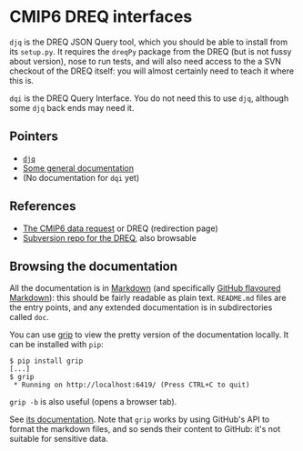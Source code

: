 # CMIP6 DREQ interfaces
`djq` is the DREQ JSON Query tool, which you should be able to install
from its `setup.py`.  It requires the `dreqPy` package from the DREQ
(but is not fussy about version), nose to run tests, and will also
need access to the a SVN checkout of the DREQ itself: you will almost
certainly need to teach it where this is.

`dqi` is the DREQ Query Interface.  You do not need this to use `djq`,
although some `djq` back ends may need it.

## Pointers
* [`djq`](djq/README.md)
* [Some general documentation](doc/README.md)
* (No documentation for `dqi` yet)

## References
* [The CMIP6 data request](https://w3id.org/cmip6dr) or DREQ (redirection page)
* [Subversion repo for the DREQ](http://proj.badc.rl.ac.uk/svn/exarch/CMIP6dreq/), also browsable

## Browsing the documentation
All the documentation is in
[Markdown](http://daringfireball.net/projects/markdown/) (and
specifically [GitHub flavoured
Markdown](https://help.github.com/categories/writing-on-github/)):
this should be fairly readable as plain text.  `README.md` files are
the entry points, and any extended documentation is in subdirectories
called `doc`.

You can use [grip](https://github.com/joeyespo/grip) to view the
pretty version of the documentation locally.  It can be installed with
`pip`:

```
$ pip install grip
[...]
$ grip
 * Running on http://localhost:6419/ (Press CTRL+C to quit)
```

`grip -b` is also useful (opens a browser tab).

See [its
documentation](https://github.com/joeyespo/grip/blob/master/README.md). Note
that `grip` works by using GitHub's API to format the markdown files,
and so sends their content to GitHub: it's not suitable for sensitive data.
